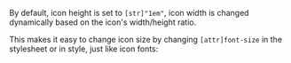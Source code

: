 By default, icon height is set to `[str]"1em"`, icon width is changed dynamically based on the icon's width/height ratio.

This makes it easy to change icon size by changing `[attr]font-size` in the stylesheet or in style, just like icon fonts:
